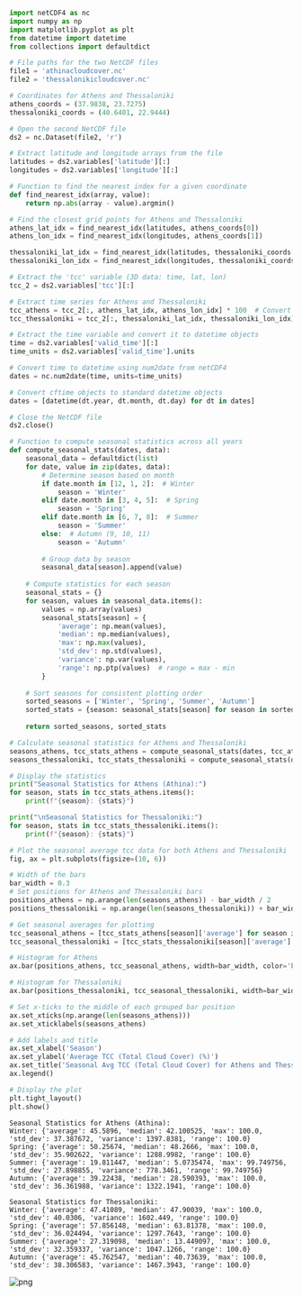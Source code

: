 ```python
import netCDF4 as nc
import numpy as np
import matplotlib.pyplot as plt
from datetime import datetime
from collections import defaultdict

# File paths for the two NetCDF files
file1 = 'athinacloudcover.nc'
file2 = 'thessalonikicloudcover.nc'

# Coordinates for Athens and Thessaloniki
athens_coords = (37.9838, 23.7275)
thessaloniki_coords = (40.6401, 22.9444)

# Open the second NetCDF file
ds2 = nc.Dataset(file2, 'r')

# Extract latitude and longitude arrays from the file
latitudes = ds2.variables['latitude'][:]
longitudes = ds2.variables['longitude'][:]

# Function to find the nearest index for a given coordinate
def find_nearest_idx(array, value):
    return np.abs(array - value).argmin()

# Find the closest grid points for Athens and Thessaloniki
athens_lat_idx = find_nearest_idx(latitudes, athens_coords[0])
athens_lon_idx = find_nearest_idx(longitudes, athens_coords[1])

thessaloniki_lat_idx = find_nearest_idx(latitudes, thessaloniki_coords[0])
thessaloniki_lon_idx = find_nearest_idx(longitudes, thessaloniki_coords[1])

# Extract the 'tcc' variable (3D data: time, lat, lon)
tcc_2 = ds2.variables['tcc'][:]

# Extract time series for Athens and Thessaloniki
tcc_athens = tcc_2[:, athens_lat_idx, athens_lon_idx] * 100  # Convert to percentage
tcc_thessaloniki = tcc_2[:, thessaloniki_lat_idx, thessaloniki_lon_idx] * 100  # Convert to percentage

# Extract the time variable and convert it to datetime objects
time = ds2.variables['valid_time'][:]
time_units = ds2.variables['valid_time'].units

# Convert time to datetime using num2date from netCDF4
dates = nc.num2date(time, units=time_units)

# Convert cftime objects to standard datetime objects
dates = [datetime(dt.year, dt.month, dt.day) for dt in dates]

# Close the NetCDF file
ds2.close()

# Function to compute seasonal statistics across all years
def compute_seasonal_stats(dates, data):
    seasonal_data = defaultdict(list)
    for date, value in zip(dates, data):
        # Determine season based on month
        if date.month in [12, 1, 2]:  # Winter
            season = 'Winter'
        elif date.month in [3, 4, 5]:  # Spring
            season = 'Spring'
        elif date.month in [6, 7, 8]:  # Summer
            season = 'Summer'
        else:  # Autumn (9, 10, 11)
            season = 'Autumn'
        
        # Group data by season
        seasonal_data[season].append(value)
    
    # Compute statistics for each season
    seasonal_stats = {}
    for season, values in seasonal_data.items():
        values = np.array(values)
        seasonal_stats[season] = {
            'average': np.mean(values),
            'median': np.median(values),
            'max': np.max(values),
            'std_dev': np.std(values),
            'variance': np.var(values),
            'range': np.ptp(values)  # range = max - min
        }
    
    # Sort seasons for consistent plotting order
    sorted_seasons = ['Winter', 'Spring', 'Summer', 'Autumn']
    sorted_stats = {season: seasonal_stats[season] for season in sorted_seasons}
    
    return sorted_seasons, sorted_stats

# Calculate seasonal statistics for Athens and Thessaloniki
seasons_athens, tcc_stats_athens = compute_seasonal_stats(dates, tcc_athens)
seasons_thessaloniki, tcc_stats_thessaloniki = compute_seasonal_stats(dates, tcc_thessaloniki)

# Display the statistics
print("Seasonal Statistics for Athens (Athina):")
for season, stats in tcc_stats_athens.items():
    print(f"{season}: {stats}")

print("\nSeasonal Statistics for Thessaloniki:")
for season, stats in tcc_stats_thessaloniki.items():
    print(f"{season}: {stats}")

# Plot the seasonal average tcc data for both Athens and Thessaloniki
fig, ax = plt.subplots(figsize=(10, 6))

# Width of the bars
bar_width = 0.3
# Set positions for Athens and Thessaloniki bars
positions_athens = np.arange(len(seasons_athens)) - bar_width / 2
positions_thessaloniki = np.arange(len(seasons_thessaloniki)) + bar_width / 2

# Get seasonal averages for plotting
tcc_seasonal_athens = [tcc_stats_athens[season]['average'] for season in seasons_athens]
tcc_seasonal_thessaloniki = [tcc_stats_thessaloniki[season]['average'] for season in seasons_thessaloniki]

# Histogram for Athens
ax.bar(positions_athens, tcc_seasonal_athens, width=bar_width, color='blue', alpha=0.7, label='Athens (Athina)')

# Histogram for Thessaloniki
ax.bar(positions_thessaloniki, tcc_seasonal_thessaloniki, width=bar_width, color='red', alpha=0.7, label='Thessaloniki')

# Set x-ticks to the middle of each grouped bar position
ax.set_xticks(np.arange(len(seasons_athens)))
ax.set_xticklabels(seasons_athens)

# Add labels and title
ax.set_xlabel('Season')
ax.set_ylabel('Average TCC (Total Cloud Cover) (%)')
ax.set_title('Seasonal Avg TCC (Total Cloud Cover) for Athens and Thessaloniki')
ax.legend()

# Display the plot
plt.tight_layout()
plt.show()

```

    Seasonal Statistics for Athens (Athina):
    Winter: {'average': 45.5896, 'median': 42.100525, 'max': 100.0, 'std_dev': 37.387672, 'variance': 1397.8381, 'range': 100.0}
    Spring: {'average': 50.25674, 'median': 48.2666, 'max': 100.0, 'std_dev': 35.902622, 'variance': 1288.9982, 'range': 100.0}
    Summer: {'average': 19.811447, 'median': 5.0735474, 'max': 99.749756, 'std_dev': 27.898855, 'variance': 778.3461, 'range': 99.749756}
    Autumn: {'average': 39.22438, 'median': 28.590393, 'max': 100.0, 'std_dev': 36.361988, 'variance': 1322.1941, 'range': 100.0}
    
    Seasonal Statistics for Thessaloniki:
    Winter: {'average': 47.41089, 'median': 47.90039, 'max': 100.0, 'std_dev': 40.0306, 'variance': 1602.449, 'range': 100.0}
    Spring: {'average': 57.856148, 'median': 63.81378, 'max': 100.0, 'std_dev': 36.024494, 'variance': 1297.7643, 'range': 100.0}
    Summer: {'average': 27.319098, 'median': 13.449097, 'max': 100.0, 'std_dev': 32.359337, 'variance': 1047.1266, 'range': 100.0}
    Autumn: {'average': 45.762547, 'median': 40.73639, 'max': 100.0, 'std_dev': 38.306583, 'variance': 1467.3943, 'range': 100.0}
    


    
![png](output_0_1.png)
    



```python

```
